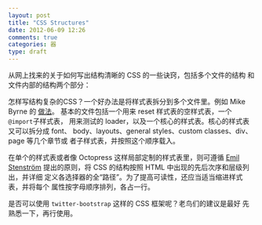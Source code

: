```yaml
---
layout: post
title: "CSS Structures"
date: 2012-06-09 12:26
comments: true
categories: 器
type: draft
---
```


从网上找来的关于如何写出结构清晰的 CSS 的一些诀窍，包括多个文件的结构
和文件内部的结构两个部分：

怎样写结构复杂的CSS？一个好办法是将样式表拆分到多个文件里。例如 Mike
Byrne 的
[做法](http://www.netmagazine.com/tutorials/how-structure-your-css)。
基本的文件包括一个用来 reset 样式表的空样式表，一个`@import`子样式表，
用来测试的 loader，以及一个核心的样式表。核心的样式表又可以拆分成 font、
body、layouts、general styles、custom classes、div、page 等几个章节或
者子样式表，并按照这个顺序载入。

在单个的样式表或者像 Octopress 这样局部定制的样式表里，则可遵循
[Emil Stenström](http://friendlybit.com/css/how-to-structure-large-css-files/)
提出的原则，将 CSS 的结构按照 HTML 中出现的先后次序和层级列出，并详细
定义各选择器的全“路径”。为了提高可读性，还应当适当缩进样式表，并将每个
属性按字母顺序排列，各占一行。

是否可以使用 `twitter-bootstrap` 这样的 CSS 框架呢？老鸟们的建议是最好
先熟悉一下，再行使用。

